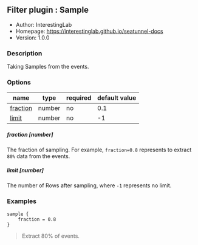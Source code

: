 ## Filter plugin : Sample

* Author: InterestingLab
* Homepage: https://interestinglab.github.io/seatunnel-docs
* Version: 1.0.0

### Description

Taking Samples from the events.

### Options

| name | type | required | default value |
| --- | --- | --- | --- |
| [fraction](#fraction-number) | number | no | 0.1 |
| [limit](#limit-number) | number | no | -1 |

##### fraction [number]

The fraction of sampling. For example, `fraction=0.8` represents to extract `80%` data from the events.

##### limit [number]

The number of Rows after sampling, where `-1` represents no limit.

### Examples

```
sample {
    fraction = 0.8
}
```

> Extract 80% of events.
